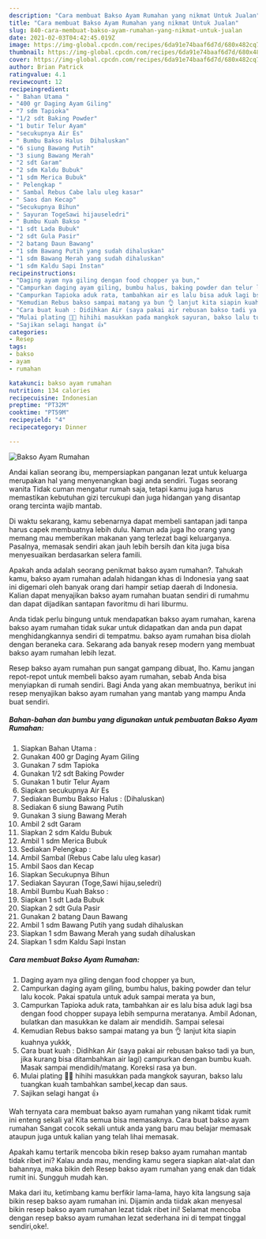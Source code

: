 ```yaml
---
description: "Cara membuat Bakso Ayam Rumahan yang nikmat Untuk Jualan"
title: "Cara membuat Bakso Ayam Rumahan yang nikmat Untuk Jualan"
slug: 840-cara-membuat-bakso-ayam-rumahan-yang-nikmat-untuk-jualan
date: 2021-02-03T04:42:45.019Z
image: https://img-global.cpcdn.com/recipes/6da91e74baaf6d7d/680x482cq70/bakso-ayam-rumahan-foto-resep-utama.jpg
thumbnail: https://img-global.cpcdn.com/recipes/6da91e74baaf6d7d/680x482cq70/bakso-ayam-rumahan-foto-resep-utama.jpg
cover: https://img-global.cpcdn.com/recipes/6da91e74baaf6d7d/680x482cq70/bakso-ayam-rumahan-foto-resep-utama.jpg
author: Brian Patrick
ratingvalue: 4.1
reviewcount: 12
recipeingredient:
- " Bahan Utama "
- "400 gr Daging Ayam Giling"
- "7 sdm Tapioka"
- "1/2 sdt Baking Powder"
- "1 butir Telur Ayam"
- "secukupnya Air Es"
- " Bumbu Bakso Halus  Dihaluskan"
- "6 siung Bawang Putih"
- "3 siung Bawang Merah"
- "2 sdt Garam"
- "2 sdm Kaldu Bubuk"
- "1 sdm Merica Bubuk"
- " Pelengkap "
- " Sambal Rebus Cabe lalu uleg kasar"
- " Saos dan Kecap"
- "Secukupnya Bihun"
- " Sayuran TogeSawi hijauseledri"
- " Bumbu Kuah Bakso "
- "1 sdt Lada Bubuk"
- "2 sdt Gula Pasir"
- "2 batang Daun Bawang"
- "1 sdm Bawang Putih yang sudah dihaluskan"
- "1 sdm Bawang Merah yang sudah dihaluskan"
- "1 sdm Kaldu Sapi Instan"
recipeinstructions:
- "Daging ayam nya giling dengan food chopper ya bun,"
- "Campurkan daging ayam giling, bumbu halus, baking powder dan telur lalu kocok. Pakai spatula untuk aduk sampai merata ya bun,"
- "Campurkan Tapioka aduk rata, tambahkan air es lalu bisa aduk lagi bsa dengan food chopper supaya lebih sempurna meratanya. Ambil Adonan, bulatkan dan masukkan ke dalam air mendidih. Sampai selesai"
- "Kemudian Rebus bakso sampai matang ya bun 👌 lanjut kita siapin kuahnya yukkk,"
- "Cara buat kuah : Didihkan Air (saya pakai air rebusan bakso tadi ya bun, jika kurang bisa ditambahkan air lagi) campurkan dengan bumbu kuah. Masak sampai mendidih/matang. Koreksi rasa ya bun."
- "Mulai plating 🤗🤭 hihihi masukkan pada mangkok sayuran, bakso lalu tuangkan kuah tambahkan sambel,kecap dan saus."
- "Sajikan selagi hangat 👍"
categories:
- Resep
tags:
- bakso
- ayam
- rumahan

katakunci: bakso ayam rumahan 
nutrition: 134 calories
recipecuisine: Indonesian
preptime: "PT32M"
cooktime: "PT59M"
recipeyield: "4"
recipecategory: Dinner

---
```



![Bakso Ayam Rumahan](https://img-global.cpcdn.com/recipes/6da91e74baaf6d7d/680x482cq70/bakso-ayam-rumahan-foto-resep-utama.jpg)

Andai kalian seorang ibu, mempersiapkan panganan lezat untuk keluarga merupakan hal yang menyenangkan bagi anda sendiri. Tugas seorang  wanita Tidak cuman mengatur rumah saja, tetapi kamu juga harus memastikan kebutuhan gizi tercukupi dan juga hidangan yang disantap orang tercinta wajib mantab.

Di waktu  sekarang, kamu sebenarnya dapat membeli santapan jadi tanpa harus capek membuatnya lebih dulu. Namun ada juga lho orang yang memang mau memberikan makanan yang terlezat bagi keluarganya. Pasalnya, memasak sendiri akan jauh lebih bersih dan kita juga bisa menyesuaikan berdasarkan selera famili. 



Apakah anda adalah seorang penikmat bakso ayam rumahan?. Tahukah kamu, bakso ayam rumahan adalah hidangan khas di Indonesia yang saat ini digemari oleh banyak orang dari hampir setiap daerah di Indonesia. Kalian dapat menyajikan bakso ayam rumahan buatan sendiri di rumahmu dan dapat dijadikan santapan favoritmu di hari liburmu.

Anda tidak perlu bingung untuk mendapatkan bakso ayam rumahan, karena bakso ayam rumahan tidak sukar untuk didapatkan dan anda pun dapat menghidangkannya sendiri di tempatmu. bakso ayam rumahan bisa diolah dengan beraneka cara. Sekarang ada banyak resep modern yang membuat bakso ayam rumahan lebih lezat.

Resep bakso ayam rumahan pun sangat gampang dibuat, lho. Kamu jangan repot-repot untuk membeli bakso ayam rumahan, sebab Anda bisa menyiapkan di rumah sendiri. Bagi Anda yang akan membuatnya, berikut ini resep menyajikan bakso ayam rumahan yang mantab yang mampu Anda buat sendiri.

<!--inarticleads1-->

##### Bahan-bahan dan bumbu yang digunakan untuk pembuatan Bakso Ayam Rumahan:

1. Siapkan  Bahan Utama :
1. Gunakan 400 gr Daging Ayam Giling
1. Gunakan 7 sdm Tapioka
1. Gunakan 1/2 sdt Baking Powder
1. Gunakan 1 butir Telur Ayam
1. Siapkan secukupnya Air Es
1. Sediakan  Bumbu Bakso Halus : (Dihaluskan)
1. Sediakan 6 siung Bawang Putih
1. Gunakan 3 siung Bawang Merah
1. Ambil 2 sdt Garam
1. Siapkan 2 sdm Kaldu Bubuk
1. Ambil 1 sdm Merica Bubuk
1. Sediakan  Pelengkap :
1. Ambil  Sambal (Rebus Cabe lalu uleg kasar)
1. Ambil  Saos dan Kecap
1. Siapkan Secukupnya Bihun
1. Sediakan  Sayuran (Toge,Sawi hijau,seledri)
1. Ambil  Bumbu Kuah Bakso :
1. Siapkan 1 sdt Lada Bubuk
1. Siapkan 2 sdt Gula Pasir
1. Gunakan 2 batang Daun Bawang
1. Ambil 1 sdm Bawang Putih yang sudah dihaluskan
1. Siapkan 1 sdm Bawang Merah yang sudah dihaluskan
1. Siapkan 1 sdm Kaldu Sapi Instan




<!--inarticleads2-->

##### Cara membuat Bakso Ayam Rumahan:

1. Daging ayam nya giling dengan food chopper ya bun,
1. Campurkan daging ayam giling, bumbu halus, baking powder dan telur lalu kocok. Pakai spatula untuk aduk sampai merata ya bun,
1. Campurkan Tapioka aduk rata, tambahkan air es lalu bisa aduk lagi bsa dengan food chopper supaya lebih sempurna meratanya. Ambil Adonan, bulatkan dan masukkan ke dalam air mendidih. Sampai selesai
1. Kemudian Rebus bakso sampai matang ya bun 👌 lanjut kita siapin kuahnya yukkk,
1. Cara buat kuah : Didihkan Air (saya pakai air rebusan bakso tadi ya bun, jika kurang bisa ditambahkan air lagi) campurkan dengan bumbu kuah. Masak sampai mendidih/matang. Koreksi rasa ya bun.
1. Mulai plating 🤗🤭 hihihi masukkan pada mangkok sayuran, bakso lalu tuangkan kuah tambahkan sambel,kecap dan saus.
1. Sajikan selagi hangat 👍




Wah ternyata cara membuat bakso ayam rumahan yang nikamt tidak rumit ini enteng sekali ya! Kita semua bisa memasaknya. Cara buat bakso ayam rumahan Sangat cocok sekali untuk anda yang baru mau belajar memasak ataupun juga untuk kalian yang telah lihai memasak.

Apakah kamu tertarik mencoba bikin resep bakso ayam rumahan mantab tidak ribet ini? Kalau anda mau, mending kamu segera siapkan alat-alat dan bahannya, maka bikin deh Resep bakso ayam rumahan yang enak dan tidak rumit ini. Sungguh mudah kan. 

Maka dari itu, ketimbang kamu berfikir lama-lama, hayo kita langsung saja bikin resep bakso ayam rumahan ini. Dijamin anda tiidak akan menyesal bikin resep bakso ayam rumahan lezat tidak ribet ini! Selamat mencoba dengan resep bakso ayam rumahan lezat sederhana ini di tempat tinggal sendiri,oke!.

